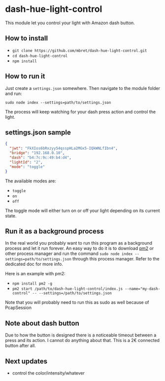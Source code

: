 # dash-hue-light-control
This module let you control your light with Amazon dash button.

## How to install
- `git clone https://github.com/mbret/dash-hue-light-control.git`
- `cd dash-hue-light-control`
- `npm install`

## How to run it
Just create a `settings.json` somewhere. Then navigate to the module folder and run:

`sudo node index --settings=path/to/settings.json`

The process will keep watching for your dash press action and control the light.

## settings.json sample
```json
{
  "jwt": "FkXIos6bRxzyy54qsspHLa2MGx5-IQkWNLfIbn4",
  "bridge": "192.168.0.10",
  "dash": "b4:7c:9c:49:b4:d4",
  "lightId": "2",
  "mode": "toggle"
}
```
The available modes are:

- `toggle`
- `on`
- `off`

The toggle mode will either turn on or off your light depending on its current state.

## Run it as a background process
In the real world you probably want to run this program as a background process and let it run forever.
An easy way to do it is to download [pm2](https://github.com/Unitech/pm2) or other process manager and
run the command `sudo node index --settings=path/to/settings.json` through this process manager. Refer to the
dedicated doc for more info.

Here is an example with pm2:
- `npm install pm2 -g`
- `pm2 start /path/to/dash-hue-light-control/index.js --name="my-dash-control" -- --settings=/path/to/settings.json`

Note that you will probably need to run this as sudo as well because of PcapSession

## Note about dash button
Due to how the button is designed there is a noticeable timeout between a press and its action. I cannot do anything about
that. This is a 2€ connected button after all.

## Next updates
- control the color/intensity/whatever
